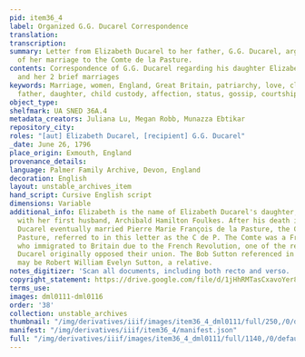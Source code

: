 ```yaml
---
pid: item36_4
label: Organized G.G. Ducarel Correspondence
translation:
transcription:
summary: Letter from Elizabeth Ducarel to her father, G.G. Ducarel, arguing in favor
  of her marriage to the Comte de la Pasture.
contents: Correspondence of G.G. Ducarel regarding his daughter Elizabeth, Betsy,
  and her 2 brief marriages
keywords: Marriage, women, England, Great Britain, patriarchy, love, class, France,
  father, daughter, child custody, affection, status, gossip, courtship, widowhood
object_type:
shelfmark: UA SNED 36A.4
metadata_creators: Juliana Lu, Megan Robb, Munazza Ebtikar
repository_city:
roles: "[aut] Elizabeth Ducarel, [recipient] G.G. Ducarel"
_date: June 26, 1796
place_origin: Exmouth, England
provenance_details:
language: Palmer Family Archive, Devon, England
decoration: English
layout: unstable_archives_item
hand_script: Cursive English script
dimensions: Variable
additional_info: Elizabeth is the name of Elizabeth Ducarel's daughter, whom she had
  with her first husband, Archibald Hamilton Foulkes. After his death in 1795, Elizabeth
  Ducarel eventually married Pierre Marie François de la Pasture, the Comte de la
  Pasture, referred to in this letter as the C de P. The Comte was a French noble
  who immigrated to Britain due to the French Revolution, one of the reasons why G.G.
  Ducarel originally opposed their union. The Bob Sutton referenced in this letter
  may be Robert William Evelyn Sutton, a relative.
notes_digitizer: 'Scan all documents, including both recto and verso. '
copyright_statement: https://drive.google.com/file/d/1jHhRMTasCxavoYer89Wn8_Xn65nL0sW0/view?usp=sharing
terms_use:
images: dml0111-dml0116
order: '38'
collection: unstable_archives
thumbnail: "/img/derivatives/iiif/images/item36_4_dml0111/full/250,/0/default.jpg"
manifest: "/img/derivatives/iiif/item36_4/manifest.json"
full: "/img/derivatives/iiif/images/item36_4_dml0111/full/1140,/0/default.jpg"
---
```

